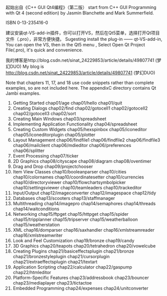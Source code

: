 起始出自《C++ GUI Qt4编程》（第二版）
start from C++ GUI Programming with Qt 4 (second edition)
by Jasmin Blanchette and Mark Summerfield.

ISBN 0-13-235416-0

建议安装qt-VS-add-in插件，你可以打开VS，然后在Qt5菜单，选择打开Qt项目文件（.pro），非常方便快捷。
Sugesting install the plug-in —— qt-VS-add-in,  You can open the VS, then in the Qt5 menu , Select Open Qt Project File(.pro), it's quick and convenience.

我的博客是http://blog.csdn.net/sinat_24229853/article/details/49807741 (梦幻DUO)
My blog is http://blog.csdn.net/sinat_24229853/article/details/49807741 (梦幻DUO)

Note that chapters 11, 17, and 18 use code snippets rather than complete examples, so are not included here.
The appendixC directory contains Qt Jambi examples.

 1. Getting Started
        chap01/age
        chap01/hello
        chap01/quit
 2. Creating Dialogs
        chap02/find
        chap02/gotocell1
        chap02/gotocell2
        chap02/gotocell3
        chap02/sort
 3. Creating Main Windows
        chap03/spreadsheet
 4. Implementing Application Functionality
        chap04/spreadsheet
 5. Creating Custom Widgets
        chap05/hexspinbox
        chap05/iconeditor
        chap05/iconeditorplugin
        chap05/plotter
 6. Layout Management
        chap06/findfile1
        chap06/findfile2
        chap06/findfile3
        chap06/mailclient
        chap06/mdieditor
        chap06/preferences
        chap06/splitter
 7. Event Processing
        chap07/ticker
 8. 2D Graphics
        chap08/cityscape
        chap08/diagram
        chap08/oventimer
 9. Drag and Drop
        chap09/projectchooser
10. Item View Classes
        chap10/booleanparser
        chap10/cities
        chap10/colornames
        chap10/coordinatesetter
        chap10/currencies
        chap10/directoryviewer
        chap10/flowchartsymbolpicker
        chap10/settingsviewer
        chap10/teamleaders
        chap10/trackeditor
12. Input/Output
        chap12/imageconverter
        chap12/imagespace
        chap12/tidy
13. Databases
        chap13/scooters
        chap13/staffmanager
14. Multithreading
        chap14/imagepro
        chap14/semaphores
        chap14/threads
        chap14/waitconditions
15. Networking
        chap15/ftpget
        chap15/httpget
        chap15/spider
        chap15/tripplanner
        chap15/tripserver
        chap15/weatherballoon
        chap15/weatherstation
16. XML
        chap16/domparser
        chap16/saxhandler
        chap16/xmlstreamreader
        chap16/xmlstreamwriter
19. Look and Feel Customization
        chap19/bronze
        chap19/candy
20. 3D Graphics
        chap20/teapots
        chap20/tetrahedron
        chap20/vowelcube
21. Creating Plugins
        chap21/basiceffectsplugin
        chap21/bronze
        chap21/bronzestyleplugin
        chap21/cursorplugin
        chap21/extraeffectsplugin
        chap21/textart
22. Application Scripting
        chap22/calculator
        chap22/gaspump
        chap22/htmleditor
23. Platform-Specific Features
        chap23/addressbook
        chap23/bouncer
        chap23/mediaplayer
        chap23/tictactoe
24. Embedded Programming
        chap24/expenses
        chap24/unitconverter

